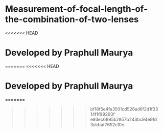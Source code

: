 # Measurement-of-focal-length-of-the-combination-of-two-lenses
<<<<<<< HEAD
# Developed by Praphull Maurya
=======
<<<<<<< HEAD
# Developed by Praphull Maurya
=======

>>>>>>> bf18f5e4fa3501cd526ad6f2d1f3314f1f99290f
>>>>>>> e93ec6895b2857b243bc94e9fd3dcbaf7692c10e
